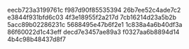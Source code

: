 eecb723a3199761c
f987d90f85535394
26b7ee52c4ade7c2
e3844f931bfd6c03
4f3e18955f2a217d
7cb16214d23a5b2b
5acc89b02286231c
5688495e47b6f2e1
1c838a4a6b40df3a
86f60022d1c43eff
decd7e3457ae89a3
f0327aa6b8894d14
4b4c98b48437d8f7
